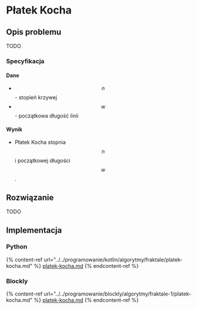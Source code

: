 # Płatek Kocha

## Opis problemu

TODO

### Specyfikacja

#### Dane

* $$n$$ - stopień krzywej
* $$w$$ - początkowa długość linii

#### Wynik

* Płatek Kocha stopnia $$n$$ i początkowej długości $$w$$.

## Rozwiązanie

TODO

## Implementacja

### Python

{% content-ref url="../../programowanie/kotlin/algorytmy/fraktale/platek-kocha.md" %}
[platek-kocha.md](../../programowanie/kotlin/algorytmy/fraktale/platek-kocha.md)
{% endcontent-ref %}

### Blockly

{% content-ref url="../../programowanie/blockly/algorytmy/fraktale-1/platek-kocha.md" %}
[platek-kocha.md](../../programowanie/blockly/algorytmy/fraktale-1/platek-kocha.md)
{% endcontent-ref %}
